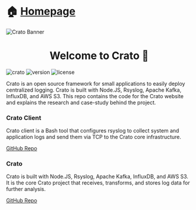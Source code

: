 
# 🏠 [Homepage](http://bit.ly/2TJckpZ)
![Crato Banner](https://i.imgur.com/cfeEUFu.png)

<h1 align="center">Welcome to Crato 👋</h1>

![crato](https://img.shields.io/badge/Crato-%F0%9F%93%A6-1e4470?style=plastic) 
![version](https://img.shields.io/badge/version-0.7.0-1e4470?style=plastic) 
![license](https://img.shields.io/github/license/crato-logging/crato?color=1e4470&style=plastic)

Crato is an open source framework for small applications to easily deploy centralized logging. Crato is built with Node.JS, Rsyslog, Apache Kafka, InfluxDB, and AWS S3. This repo contains the code for the Crato website and explains the research and case-study behind the project.

### Crato Client

Crato client is a Bash tool that configures rsyslog to collect system and application logs and send them via TCP to the Crato core infrastructure.

[GitHub Repo](https://github.com/crato-logging/crato-client)

### Crato

Crato is built with Node.JS, Rsyslog, Apache Kafka, InfluxDB, and AWS S3. It is the core Crato project that receives, transforms, and stores log data for further analysis.

[GitHub Repo](https://github.com/crato-logging/crato)

